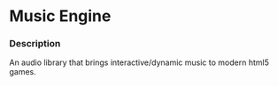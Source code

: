 # Music Engine

### Description

An audio library that brings interactive/dynamic music to modern html5 games.